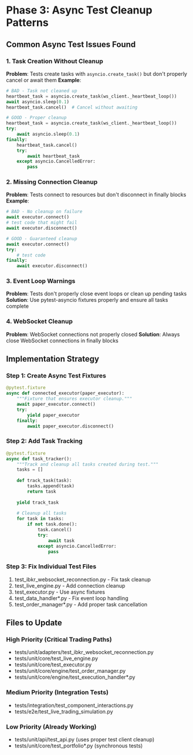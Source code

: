 # Phase 3: Async Test Cleanup Patterns

## Common Async Test Issues Found

### 1. Task Creation Without Cleanup
**Problem**: Tests create tasks with `asyncio.create_task()` but don't properly cancel or await them
**Example**: 
```python
# BAD - Task not cleaned up
heartbeat_task = asyncio.create_task(ws_client._heartbeat_loop())
await asyncio.sleep(0.1)
heartbeat_task.cancel()  # Cancel without awaiting

# GOOD - Proper cleanup
heartbeat_task = asyncio.create_task(ws_client._heartbeat_loop())
try:
    await asyncio.sleep(0.1)
finally:
    heartbeat_task.cancel()
    try:
        await heartbeat_task
    except asyncio.CancelledError:
        pass
```

### 2. Missing Connection Cleanup
**Problem**: Tests connect to resources but don't disconnect in finally blocks
**Example**:
```python
# BAD - No cleanup on failure
await executor.connect()
# test code that might fail
await executor.disconnect()

# GOOD - Guaranteed cleanup
await executor.connect()
try:
    # test code
finally:
    await executor.disconnect()
```

### 3. Event Loop Warnings
**Problem**: Tests don't properly close event loops or clean up pending tasks
**Solution**: Use pytest-asyncio fixtures properly and ensure all tasks complete

### 4. WebSocket Cleanup
**Problem**: WebSocket connections not properly closed
**Solution**: Always close WebSocket connections in finally blocks

## Implementation Strategy

### Step 1: Create Async Test Fixtures
```python
@pytest.fixture
async def connected_executor(paper_executor):
    """Fixture that ensures executor cleanup."""
    await paper_executor.connect()
    try:
        yield paper_executor
    finally:
        await paper_executor.disconnect()
```

### Step 2: Add Task Tracking
```python
@pytest.fixture
async def task_tracker():
    """Track and cleanup all tasks created during test."""
    tasks = []
    
    def track_task(task):
        tasks.append(task)
        return task
    
    yield track_task
    
    # Cleanup all tasks
    for task in tasks:
        if not task.done():
            task.cancel()
            try:
                await task
            except asyncio.CancelledError:
                pass
```

### Step 3: Fix Individual Test Files
1. test_ibkr_websocket_reconnection.py - Fix task cleanup
2. test_live_engine.py - Add connection cleanup
3. test_executor.py - Use async fixtures
4. test_data_handler*.py - Fix event loop handling
5. test_order_manager*.py - Add proper task cancellation

## Files to Update

### High Priority (Critical Trading Paths)
- tests/unit/adapters/test_ibkr_websocket_reconnection.py
- tests/unit/core/test_live_engine.py
- tests/unit/core/test_executor.py
- tests/unit/core/engine/test_order_manager.py
- tests/unit/core/engine/test_execution_handler*.py

### Medium Priority (Integration Tests)
- tests/integration/test_component_interactions.py
- tests/e2e/test_live_trading_simulation.py

### Low Priority (Already Working)
- tests/unit/api/test_api.py (uses proper test client cleanup)
- tests/unit/core/test_portfolio*.py (synchronous tests)